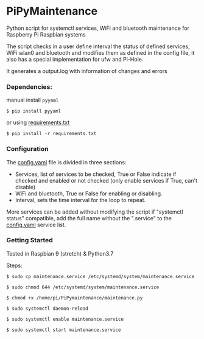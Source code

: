 # PiPyMaintenance
Python script for systemctl services, WiFi and bluetooth maintenance for Raspberry Pi Raspbian systems

The script checks in a user define interval the status of defined services, WiFi wlan0 and bluetooth and modifies them as defined in the config file, it also has a special implementation for ufw and Pi-Hole.

It generates a output.log with information of changes and errors

### Dependencies:
manual install `pyyaml`
```
$ pip install pyyaml
```
or using [requirements.txt](requirements.txt)
```
$ pip install -r requirements.txt
```
### Configuration

The [config.yaml](config.yaml) file  is divided in three sections:
- Services, list of services to be checked, True or False indicate if checked and enabled or not checked (only enable services if True, can't disable)
- WiFi and bluetooth, True or False for enabling or disabling.
- Interval, sets the time interval for the loop to repeat.

More services can be added without modifying the script if "systemctl status" compatible, add the full name without the ".service" to the [config.yaml](config.yaml) service list.

### Getting Started

Tested in Raspbian 9 (stretch) & Python3.7

Steps:

```
$ sudo cp maintenance.service /etc/systemd/system/maintenance.service

$ sudo chmod 644 /etc/systemd/system/maintenance.service

$ chmod +x /home/pi/PiPymaintenance/maintenance.py

$ sudo systemctl daemon-reload

$ sudo systemctl enable maintenance.service

$ sudo systemctl start maintenance.service
```
